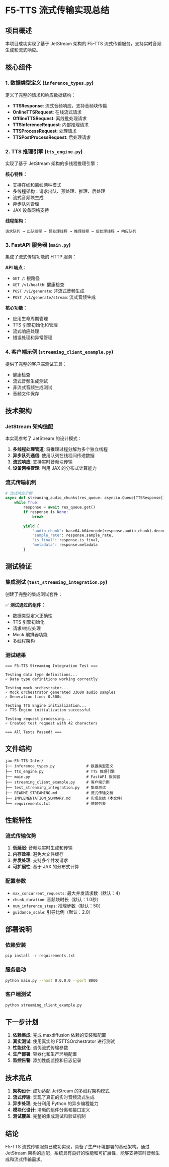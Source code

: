 # F5-TTS 流式传输实现总结

## 项目概述

本项目成功实现了基于 JetStream 架构的 F5-TTS 流式传输服务，支持实时音频生成和流式响应。

## 核心组件

### 1. 数据类型定义 (`inference_types.py`)

定义了完整的请求和响应数据结构：

- **TTSResponse**: 流式音频响应，支持音频块传输
- **OnlineTTSRequest**: 在线流式请求
- **OfflineTTSRequest**: 离线批处理请求
- **TTSInferenceRequest**: 内部推理请求
- **TTSProcessRequest**: 处理请求
- **TTSPostProcessRequest**: 后处理请求

### 2. TTS 推理引擎 (`tts_engine.py`)

实现了基于 JetStream 架构的多线程推理引擎：

**核心特性：**
- 支持在线和离线两种模式
- 多线程架构：请求出队、预处理、推理、后处理
- 流式音频块生成
- 异步队列管理
- JAX 设备网格支持

**线程架构：**
```
请求队列 → 出队线程 → 预处理线程 → 推理线程 → 后处理线程 → 响应队列
```

### 3. FastAPI 服务器 (`main.py`)

集成了流式传输功能的 HTTP 服务：

**API 端点：**
- `GET /`: 根路径
- `GET /v1/health`: 健康检查
- `POST /v1/generate`: 非流式音频生成
- `POST /v1/generate/stream`: 流式音频生成

**核心功能：**
- 应用生命周期管理
- TTS 引擎初始化和管理
- 流式响应处理
- 错误处理和异常管理

### 4. 客户端示例 (`streaming_client_example.py`)

提供了完整的客户端测试工具：
- 健康检查
- 流式音频生成测试
- 非流式音频生成测试
- 音频文件保存

## 技术架构

### JetStream 架构适配

本实现参考了 JetStream 的设计模式：

1. **多线程处理管道**: 将推理过程分解为多个独立线程
2. **异步队列通信**: 使用队列在线程间传递数据
3. **流式响应**: 支持实时音频块传输
4. **设备网格管理**: 利用 JAX 的分布式计算能力

### 流式传输机制

```python
# 流式响应示例
async def streaming_audio_chunks(res_queue: asyncio.Queue[TTSResponse]):
    while True:
        response = await res_queue.get()
        if response is None:
            break
        
        yield {
            "audio_chunk": base64.b64encode(response.audio_chunk).decode(),
            "sample_rate": response.sample_rate,
            "is_final": response.is_final,
            "metadata": response.metadata
        }
```

## 测试验证

### 集成测试 (`test_streaming_integration.py`)

创建了完整的集成测试套件：

✅ **测试通过的组件：**
- 数据类型定义正确性
- TTS 引擎初始化
- 请求/响应处理
- Mock 编排器功能
- 多线程架构

### 测试结果

```
=== F5-TTS Streaming Integration Test ===

Testing data type definitions...
✓ Data type definitions working correctly

Testing mock orchestrator...
✓ Mock orchestrator generated 33600 audio samples
✓ Generation time: 0.500s

Testing TTS Engine initialization...
✓ TTS Engine initialization successful

Testing request processing...
✓ Created test request with 42 characters

=== All Tests Passed! ===
```

## 文件结构

```
jax-F5-TTS-Infer/
├── inference_types.py              # 数据类型定义
├── tts_engine.py                   # TTS 推理引擎
├── main.py                         # FastAPI 服务器
├── streaming_client_example.py     # 客户端示例
├── test_streaming_integration.py   # 集成测试
├── README_STREAMING.md             # 流式传输文档
├── IMPLEMENTATION_SUMMARY.md       # 实现总结（本文件）
└── requirements.txt                # 依赖列表
```

## 性能特性

### 流式传输优势

1. **低延迟**: 音频块实时生成和传输
2. **内存效率**: 避免大文件缓存
3. **并发处理**: 支持多个并发请求
4. **可扩展性**: 基于 JAX 的分布式计算

### 配置参数

- `max_concurrent_requests`: 最大并发请求数（默认：4）
- `chunk_duration`: 音频块时长（默认：1.0秒）
- `num_inference_steps`: 推理步数（默认：50）
- `guidance_scale`: 引导比例（默认：2.0）

## 部署说明

### 依赖安装

```bash
pip install -r requirements.txt
```

### 服务启动

```bash
python main.py --host 0.0.0.0 --port 8000
```

### 客户端测试

```bash
python streaming_client_example.py
```

## 下一步计划

1. **依赖集成**: 完成 maxdiffusion 依赖的安装和配置
2. **真实测试**: 使用真实的 F5TTSOrchestrator 进行测试
3. **性能优化**: 调优流式传输参数
4. **生产部署**: 容器化和生产环境配置
5. **监控告警**: 添加性能监控和日志记录

## 技术亮点

1. **架构设计**: 成功适配 JetStream 的多线程架构模式
2. **流式传输**: 实现了真正的实时音频流式生成
3. **异步处理**: 充分利用 Python 的异步编程能力
4. **模块化设计**: 清晰的组件分离和接口定义
5. **测试覆盖**: 完整的集成测试和验证机制

## 结论

F5-TTS 流式传输服务已成功实现，具备了生产环境部署的基础架构。通过 JetStream 架构的适配，系统具有良好的性能和可扩展性，能够支持实时音频生成和流式传输需求。